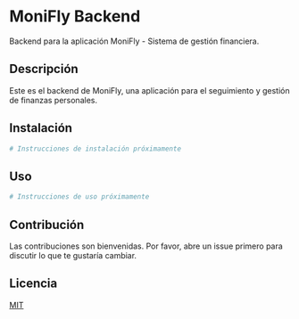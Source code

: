 # MoniFly Backend

Backend para la aplicación MoniFly - Sistema de gestión financiera.

## Descripción

Este es el backend de MoniFly, una aplicación para el seguimiento y gestión de finanzas personales.

## Instalación

```bash
# Instrucciones de instalación próximamente
```

## Uso

```bash
# Instrucciones de uso próximamente
```

## Contribución

Las contribuciones son bienvenidas. Por favor, abre un issue primero para discutir lo que te gustaría cambiar.

## Licencia

[MIT](https://choosealicense.com/licenses/mit/)
